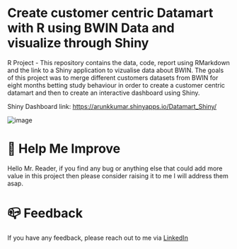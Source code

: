 # Create customer centric Datamart with R using **BWIN** Data and visualize through Shiny
R Project - This repository contains the data, code, report using RMarkdown and the link to a Shiny application to vizualise data about BWIN. The goals of this project was to merge different customers datasets from BWIN for eight months betting study behaviour in order to create a customer centric datamart and then to create an interactive dashboard using Shiny.

Shiny Dashboard link: https://arunkkumar.shinyapps.io/Datamart_Shiny/

![image](https://user-images.githubusercontent.com/115185834/209304686-b122e90c-0e92-48b9-8d1d-c01d3be6c3be.png)

# :tada: Help Me Improve

Hello Mr. Reader, if you find any bug or anything else that could add more value in this project then please consider raising it to me I will address them asap.

# :mailbox_closed: Feedback

If you have any feedback, please reach out to me via [LinkedIn](https://www.linkedin.com/in/arunkkumar-karthikeyan/)

